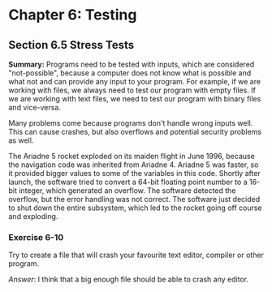 # Chapter 6: Testing

## Section 6.5 Stress Tests

**Summary:** Programs need to be tested with inputs, which are considered "not-possible", because a computer does not know what is possible and what not and can provide any input to your program.
For example, if we are working with files, we always need to test our program with empty files.
If we are working with text files, we need to test our program with binary files and vice-versa.

Many problems come because programs don't handle wrong inputs well.
This can cause crashes, but also overflows and potential security problems as well.

The Ariadne 5 rocket exploded on its maiden flight in June 1996, because the navigation code was inherited from Ariadne 4.
Ariadne 5 was faster, so it provided bigger values to some of the variables in this code.
Shortly after launch, the software tried to convert a 64-bit floating point number to a 16-bit integer, which generated an overflow.
The software detected the overflow, but the error handling was not correct.
The software just decided to shut down the entire subsystem, which led to the rocket going off course and exploding.

### Exercise 6-10

Try to create a file that will crash your favourite text editor, compiler or other program.

_Answer_: I think that a big enough file should be able to crash any editor.

